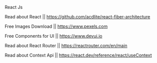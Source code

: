 React Js

Read about React || https://github.com/acdlite/react-fiber-architecture

Free Images Download || https://www.pexels.com

Free Components for UI || https://www.devui.io

Read about React Router || https://reactrouter.com/en/main

Read about Context Api || https://react.dev/reference/react/useContext
